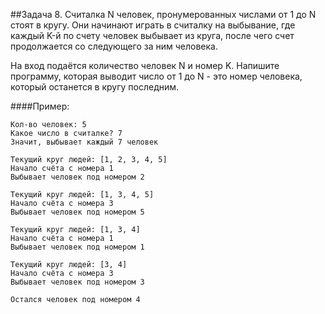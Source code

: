##Задача 8. Считалка
N человек, пронумерованных числами от 1 до N стоят в кругу. Они начинают играть в считалку на выбывание, где каждый K-й по счету человек выбывает из круга, после чего счет продолжается со следующего за ним человека.

На вход подаётся количество человек N и номер K. Напишите программу, которая выводит число от 1 до N - это номер человека, который останется в кругу последним.

####Пример:
```
Кол-во человек: 5
Какое число в считалке? 7
Значит, выбывает каждый 7 человек

Текущий круг людей: [1, 2, 3, 4, 5]
Начало счёта с номера 1
Выбывает человек под номером 2

Текущий круг людей: [1, 3, 4, 5]
Начало счёта с номера 3
Выбывает человек под номером 5

Текущий круг людей: [1, 3, 4]
Начало счёта с номера 1
Выбывает человек под номером 1

Текущий круг людей: [3, 4]
Начало счёта с номера 3
Выбывает человек под номером 3

Остался человек под номером 4
```

